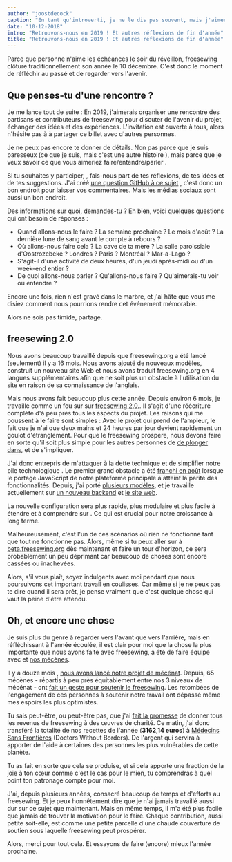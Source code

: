 ```yaml
---
author: "joostdecock"
caption: "En tant qu'introverti, je ne le dis pas souvent, mais j'aimerais vraiment vous rencontrer."
date: "10-12-2018"
intro: "Retrouvons-nous en 2019 ! Et autres réflexions de fin d'année"
title: "Retrouvons-nous en 2019 ! Et autres réflexions de fin d'année"
---
```



Parce que personne n'aime les échéances le soir du réveillon, freesewing clôture traditionnellement son année le 10 décembre. C'est donc le moment de réfléchir au passé et de regarder vers l'avenir.

## Que penses-tu d'une rencontre ?

Je me lance tout de suite : En 2019, j'aimerais organiser une rencontre des partisans et contributeurs de freesewing pour discuter de l'avenir du projet, échanger des idées et des expériences. L'invitation est ouverte à tous, alors n'hésite pas à à partager ce billet avec d'autres personnes.

Je ne peux pas encore te donner de détails. Non pas parce que je suis paresseux (ce que je suis, mais c'est une autre histoire ), mais parce que je veux savoir ce que vous aimeriez faire/entendre/parler .

Si tu souhaites y participer, , fais-nous part de tes réflexions, de tes idées et de tes suggestions. J'ai créé [une question GitHub à ce sujet](https://github.com/freesewing/meetup/issues/1) , c'est donc un bon endroit pour laisser vos commentaires. Mais les médias sociaux sont aussi un bon endroit.

Des informations sur quoi, demandes-tu ? Eh bien, voici quelques questions qui ont besoin de réponses :

 - Quand allons-nous le faire ? La semaine prochaine ? Le mois d'août ? La dernière lune de sang avant le compte à rebours ?
 - Où allons-nous faire cela ? La cave de ta mère ? La salle paroissiale d'Oostrozebeke ? Londres ? Paris ? Montréal ? Mar-a-Lago ?
 - S'agit-il d'une activité de deux heures, d'un jeudi après-midi ou d'un week-end entier ?
 - De quoi allons-nous parler ? Qu'allons-nous faire ? Qu'aimerais-tu voir ou entendre ?


Encore une fois, rien n'est gravé dans le marbre, et j'ai hâte que vous me disiez comment nous pourrions rendre cet événement mémorable.

Alors ne sois pas timide, partage.

## freesewing 2.0

Nous avons beaucoup travaillé depuis que freesewing.org a été lancé (seulement) il y a 16 mois. Nous avons ajouté de nouveaux modèles, construit un nouveau site Web et nous avons traduit freesewing.org en 4 langues supplémentaires afin que ne soit plus un obstacle à l'utilisation du site en raison de sa connaissance de l'anglais.

Mais nous avons fait beaucoup plus cette année. Depuis environ 6 mois, je travaille comme un fou sur sur [freesewing 2.0.](https://github.com/freesewing/freesewing). Il s'agit d'une réécriture complète d'à peu près tous les aspects du projet. Les raisons qui me poussent à le faire sont simples : Avec le projet qui prend de l'ampleur, le fait que je n'ai que deux mains et 24 heures par jour devient rapidement un goulot d'étranglement. Pour que le freesewing prospère, nous devons faire en sorte qu'il soit plus simple pour les autres personnes de [de plonger dans](https://developer.freesewing.org), et de s'impliquer.

J'ai donc entrepris de m'attaquer à la dette technique et de simplifier notre pile technologique . Le premier grand obstacle a été [franchi en août](/blog/announcing-freesewing-library) lorsque le portage JavaScript de notre plateforme principale a atteint la parité des fonctionnalités. Depuis, j'ai porté [plusieurs modèles](https://github.com/freesewing/patterns), et je travaille actuellement sur [un nouveau backend](https://github.com/freesewing/backend) et [le site web](https://github.com/freesewing/website).

La nouvelle configuration sera plus rapide, plus modulaire et plus facile à étendre et à comprendre sur . Ce qui est crucial pour notre croissance à long terme.

Malheureusement, c'est l'un de ces scénarios où rien ne fonctionne tant que tout ne fonctionne pas. Alors, même si tu peux aller sur à [beta.freesewing.org](https://beta.freesewing.org) dès maintenant et faire un tour d'horizon, ce sera probablement un peu déprimant car beaucoup de choses sont encore cassées ou inachevées.

Alors, s'il vous plaît, soyez indulgents avec moi pendant que nous poursuivons cet important travail en coulisses. Car même si je ne peux pas te dire quand il sera prêt, je pense vraiment que c'est quelque chose qui vaut la peine d'être attendu.

## Oh, et encore une chose

Je suis plus du genre à regarder vers l'avant que vers l'arrière, mais en réfléchissant à l'année écoulée, il est clair pour moi que la chose la plus importante que nous ayons faite avec freesewing, a été de faire équipe avec et [nos mécènes](/community/who/patrons).

Il y a douze mois , [nous avons lancé notre projet de mécénat](/blog/calling-all-patrons). Depuis, 65 mécènes - répartis à peu près équitablement entre nos 3 niveaux de mécénat - ont [fait un geste pour soutenir le freesewing](/patrons/join). Les retombées de l'engagement de ces personnes à soutenir notre travail ont dépassé même mes espoirs les plus optimistes.

Tu sais peut-être, ou peut-être pas, que j'ai [fait la promesse](/docs/about/pledge) de donner tous les revenus de freesewing à des œuvres de charité. Ce matin, j'ai donc transféré la totalité de nos recettes de l'année (**3162,14 euros**) à [Médecins Sans Frontières](https://www.msf.org/) (Doctors Without Borders). De l'argent qui servira à apporter de l'aide à certaines des personnes les plus vulnérables de cette planète.

Tu as fait en sorte que cela se produise, et si cela apporte une fraction de la joie à ton cœur comme c'est le cas pour le mien, tu comprendras à quel point ton patronage compte pour moi.

J'ai, depuis plusieurs années, consacré beaucoup de temps et d'efforts au freesewing. Et je peux honnêtement dire que je n'ai jamais travaillé aussi dur sur ce sujet que maintenant. Mais en même temps, il m'a été plus facile que jamais de trouver la motivation pour le faire. Chaque contribution, aussi petite soit-elle, est comme une petite parcelle d'une chaude couverture de soutien sous laquelle freesewing peut prospérer.

Alors, merci pour tout cela. Et essayons de faire (encore) mieux l'année prochaine.

